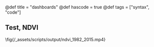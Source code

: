 @def title = "dashboards"
@def hascode = true
@def tags = ["syntax", "code"]

## Test, NDVI
\fig{/_assets/scripts/output/ndvi_1982_2015.mp4}
